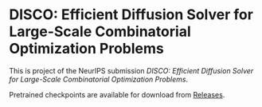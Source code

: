# DISCO: Efficient Diffusion Solver for Large-Scale Combinatorial Optimization Problems

This is project of the NeurIPS submission *DISCO: Efficient Diffusion Solver for Large-Scale Combinatorial Optimization Problems*. 

Pretrained checkpoints are available for download from [Releases](https://github.com/NeurIPS-DISCO/NeurIPS-DISCO/releases/tag/v0.1).
